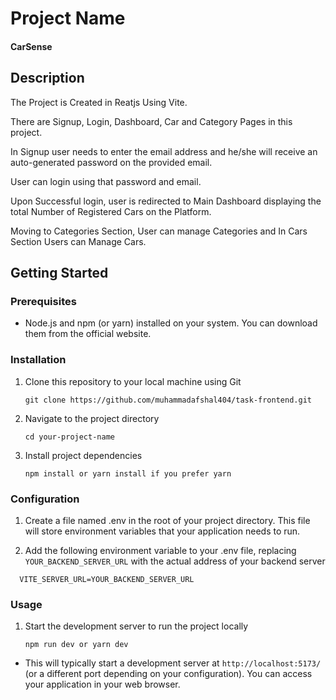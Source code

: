 # Project Name

#### CarSense

## Description

The Project is Created in Reatjs Using Vite.

There are Signup, Login, Dashboard, Car and Category Pages in this project.

In Signup user needs to enter the email address and he/she will receive an auto-generated password on the provided email.

User can login using that password and email.

Upon Successful login, user is redirected to Main Dashboard displaying the total Number of Registered Cars on the Platform.

Moving to Categories Section, User can manage Categories and In Cars Section Users can Manage Cars.

## Getting Started

### Prerequisites

- Node.js and npm (or yarn) installed on your system. You can download them from the official website.

### Installation

1. Clone this repository to your local machine using Git

   ```
   git clone https://github.com/muhammadafshal404/task-frontend.git
   ```

2. Navigate to the project directory

   ```
   cd your-project-name
   ```

3. Install project dependencies
   ```
   npm install or yarn install if you prefer yarn
   ```

### Configuration

1. Create a file named .env in the root of your project directory. This file will store environment variables that your application needs to run.

2. Add the following environment variable to your .env file, replacing `YOUR_BACKEND_SERVER_URL` with the actual address of your backend server

```
  VITE_SERVER_URL=YOUR_BACKEND_SERVER_URL
```

### Usage

1. Start the development server to run the project locally
   ```
   npm run dev or yarn dev
   ```

- This will typically start a development server at `http://localhost:5173/` (or a different port depending on your configuration). You can access your application in your web browser.
